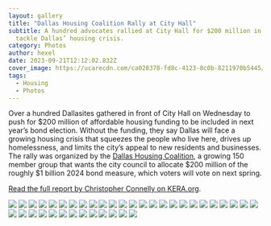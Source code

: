 ```yaml
---
layout: gallery
title: "Dallas Housing Coalition Rally at City Hall"
subtitle: A hundred advocates rallied at City Hall for $200 million in bonds to
  tackle Dallas’ housing crisis.
category: Photos
author: hexel
date: 2023-09-21T12:12:02.832Z
cover_image: https://ucarecdn.com/ca028378-fd8c-4123-8c0b-8211970b5445/
tags:
  - Housing
  - Photos
---
```

Over a hundred Dallasites gathered in front of City Hall on Wednesday to push for $200 million of affordable housing funding to be included in next year’s bond election. Without the funding, they say Dallas will face a growing housing crisis that squeezes the people who live here, drives up homelessness, and limits the city’s appeal to new residents and businesses. The rally was organized by the [Dallas Housing Coalition](https://www.dallashousingcoalition.com/), a growing 150 member group that wants the city council to allocate $200 million of the roughly $1 billion 2024 bond measure, which voters will vote on next spring.

[Read the full report by Christopher Connelly on KERA.org](https://www.keranews.org/texas-news/2023-09-20/at-city-hall-advocates-rally-for-200-million-in-bonds-to-tackle-dallas-housing-crisis).

![](https://ucarecdn.com/ead8bae7-e5c6-4012-b1d7-eef2794903e4/IMG_0363.jpg)
![](https://ucarecdn.com/11e5d45a-6f0b-4cca-830b-491d5bd7679c/IMG_0380.jpg)
![](https://ucarecdn.com/fb962455-7f27-4bf1-b456-8e282b0ac0a5/IMG_0286.jpg)
![](https://ucarecdn.com/86c1f42e-40c9-46b5-820b-100dc8f4ea09/IMG_0323.jpg)
![](https://ucarecdn.com/17a485ab-4376-4715-9b6e-a7b7b091daf3/IMG_0275.jpg)
![](https://ucarecdn.com/78fc95ea-dbb8-4c14-b6c6-7fa6b8a98f0a/IMG_0124.jpg)
![](https://ucarecdn.com/facdbf58-9427-4d66-aeef-ad46398966e5/IMG_0092.jpg)
![](https://ucarecdn.com/6a4d5c5a-2703-45d4-b62f-3315f32dfca7/IMG_0078.jpg)
![](https://ucarecdn.com/999bfb20-c6cb-4a91-badc-946c067bcfbe/IMG_0047.jpg)
![](https://ucarecdn.com/19a51239-42ca-4fa5-8856-8e93826554f8/IMG_0219.jpg)
![](https://ucarecdn.com/d2c373ba-7645-4223-916c-74e4e6029bb2/IMG_0176.jpg)
![](https://ucarecdn.com/7ce4a4af-c253-41e0-806b-8092a656634e/IMG_0172.jpg)
![](https://ucarecdn.com/7bf9e767-4c3d-4a5e-b91c-465a87d0a462/IMG_0197.jpg)
![](https://ucarecdn.com/6035f274-c310-4865-a84d-08f392aa404a/IMG_0200.jpg)
![](https://ucarecdn.com/d48f4ad0-d6a5-430b-bbd0-6a2062d7ec9f/IMG_0230.jpg)
![](https://ucarecdn.com/79042a2f-b47f-4c3b-adea-b99437d7459d/IMG_0338.jpg)
![](https://ucarecdn.com/7d4df160-1085-499e-a65a-f3d4c428a300/IMG_0300.jpg)
![](https://ucarecdn.com/72026c0f-25e0-4991-91e1-e0d626ded42b/IMG_0293.jpg)
![](https://ucarecdn.com/64a49b58-2136-495b-82bd-cac0fad4cd40/IMG_0106.jpg)
![](https://ucarecdn.com/79db3b95-6cc5-47b5-bec7-777197df04d6/IMG_0019.jpg)
![](https://ucarecdn.com/e40bf624-a2b0-4493-b276-a510d50425c5/IMG_0015.jpg)
![](https://ucarecdn.com/d1727deb-3dd0-4897-9da8-60d3320b017c/IMG_0058.jpg)
![](https://ucarecdn.com/39cfb88b-fd3e-4676-b6db-d988253b43d3/IMG_0026.jpg)
![](https://ucarecdn.com/38abf17d-7e50-4d9f-a5d3-b4c0792e86d0/IMG_0050.jpg)
![](https://ucarecdn.com/ca028378-fd8c-4123-8c0b-8211970b5445/IMG_0338.jpg)
![](https://ucarecdn.com/aa6b42ef-e150-4883-adce-77a6fa39b9dd/IMG_0459.jpg)
![](https://ucarecdn.com/194d1d35-7fa8-4cd5-b11b-4a4e067d9a89/IMG_9985.jpg)
![](https://ucarecdn.com/4af91ecd-3914-4fd0-89f4-62f558f7b253/IMG_9959.jpg)
![](https://ucarecdn.com/4495aa9c-99db-4b33-a97c-b05c3fd92828/IMG_9969.jpg)
![](https://ucarecdn.com/d48f7e71-febd-494d-a07e-33fa9b22ac25/IMG_0479.jpg)
![](https://ucarecdn.com/0db2dbe9-05f3-4eda-845c-25acb21640c7/IMG_0470.jpg)
![](https://ucarecdn.com/588bb9e7-6620-4926-874a-7ef32ac2493f/IMG_0422.jpg)
![](https://ucarecdn.com/534687f8-241b-4588-a3d6-12e2a5b223ab/IMG_9902.jpg)
![](https://ucarecdn.com/b88018f5-754e-4b5b-9754-fba5aa1ad073/IMG_9966.jpg)
![](https://ucarecdn.com/4f1670c0-3f35-48ea-a39c-90b9d577abd8/IMG_9920.jpg)
![](https://ucarecdn.com/3a480a1e-b8f4-432c-a629-9d901d014b61/IMG_0215.jpg)
![](https://ucarecdn.com/3cb41822-eecd-4590-8a30-62b63d2569d3/IMG_0487.jpg)
![](https://ucarecdn.com/3f045565-4b09-4fe3-90fd-7e7240fb55da/IMG_0389.jpg)
